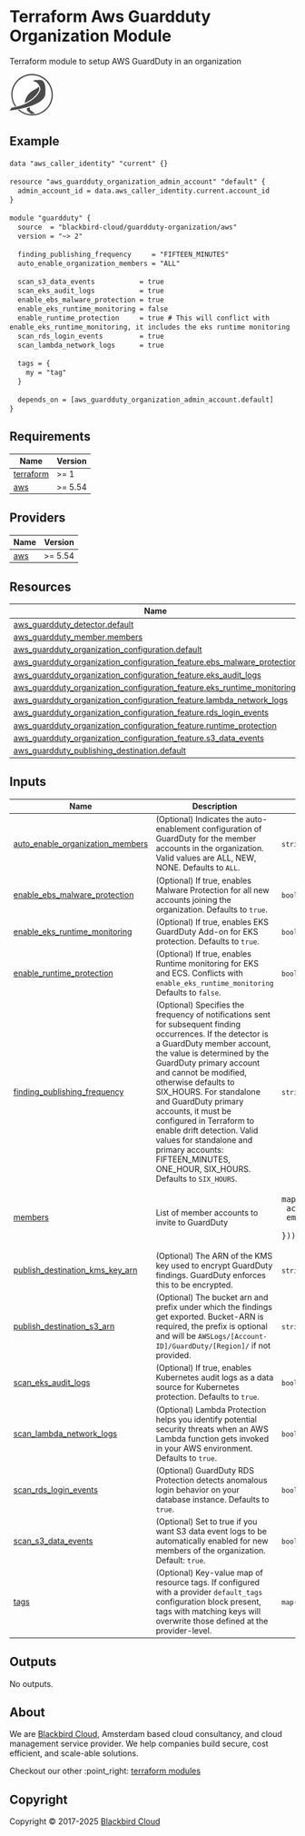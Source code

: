 # Terraform Aws Guardduty Organization Module
Terraform module to setup AWS GuardDuty in an organization

[![blackbird-logo](https://raw.githubusercontent.com/blackbird-cloud/terraform-module-template/main/.config/logo_simple.png)](https://blackbird.cloud)

## Example
```hcl
data "aws_caller_identity" "current" {}

resource "aws_guardduty_organization_admin_account" "default" {
  admin_account_id = data.aws_caller_identity.current.account_id
}

module "guardduty" {
  source  = "blackbird-cloud/guardduty-organization/aws"
  version = "~> 2"

  finding_publishing_frequency     = "FIFTEEN_MINUTES"
  auto_enable_organization_members = "ALL"

  scan_s3_data_events           = true
  scan_eks_audit_logs           = true
  enable_ebs_malware_protection = true
  enable_eks_runtime_monitoring = false
  enable_runtime_protection     = true # This will conflict with enable_eks_runtime_monitoring, it includes the eks runtime monitoring
  scan_rds_login_events         = true
  scan_lambda_network_logs      = true

  tags = {
    my = "tag"
  }

  depends_on = [aws_guardduty_organization_admin_account.default]
}
```

## Requirements

| Name | Version |
|------|---------|
| <a name="requirement_terraform"></a> [terraform](#requirement\_terraform) | >= 1 |
| <a name="requirement_aws"></a> [aws](#requirement\_aws) | >= 5.54 |

## Providers

| Name | Version |
|------|---------|
| <a name="provider_aws"></a> [aws](#provider\_aws) | >= 5.54 |

## Resources

| Name | Type |
|------|------|
| [aws_guardduty_detector.default](https://registry.terraform.io/providers/hashicorp/aws/latest/docs/resources/guardduty_detector) | resource |
| [aws_guardduty_member.members](https://registry.terraform.io/providers/hashicorp/aws/latest/docs/resources/guardduty_member) | resource |
| [aws_guardduty_organization_configuration.default](https://registry.terraform.io/providers/hashicorp/aws/latest/docs/resources/guardduty_organization_configuration) | resource |
| [aws_guardduty_organization_configuration_feature.ebs_malware_protection](https://registry.terraform.io/providers/hashicorp/aws/latest/docs/resources/guardduty_organization_configuration_feature) | resource |
| [aws_guardduty_organization_configuration_feature.eks_audit_logs](https://registry.terraform.io/providers/hashicorp/aws/latest/docs/resources/guardduty_organization_configuration_feature) | resource |
| [aws_guardduty_organization_configuration_feature.eks_runtime_monitoring](https://registry.terraform.io/providers/hashicorp/aws/latest/docs/resources/guardduty_organization_configuration_feature) | resource |
| [aws_guardduty_organization_configuration_feature.lambda_network_logs](https://registry.terraform.io/providers/hashicorp/aws/latest/docs/resources/guardduty_organization_configuration_feature) | resource |
| [aws_guardduty_organization_configuration_feature.rds_login_events](https://registry.terraform.io/providers/hashicorp/aws/latest/docs/resources/guardduty_organization_configuration_feature) | resource |
| [aws_guardduty_organization_configuration_feature.runtime_protection](https://registry.terraform.io/providers/hashicorp/aws/latest/docs/resources/guardduty_organization_configuration_feature) | resource |
| [aws_guardduty_organization_configuration_feature.s3_data_events](https://registry.terraform.io/providers/hashicorp/aws/latest/docs/resources/guardduty_organization_configuration_feature) | resource |
| [aws_guardduty_publishing_destination.default](https://registry.terraform.io/providers/hashicorp/aws/latest/docs/resources/guardduty_publishing_destination) | resource |

## Inputs

| Name | Description | Type | Default | Required |
|------|-------------|------|---------|:--------:|
| <a name="input_auto_enable_organization_members"></a> [auto\_enable\_organization\_members](#input\_auto\_enable\_organization\_members) | (Optional) Indicates the auto-enablement configuration of GuardDuty for the member accounts in the organization. Valid values are ALL, NEW, NONE. Defaults to `ALL`. | `string` | `"ALL"` | no |
| <a name="input_enable_ebs_malware_protection"></a> [enable\_ebs\_malware\_protection](#input\_enable\_ebs\_malware\_protection) | (Optional) If true, enables Malware Protection for all new accounts joining the organization. Defaults to `true`. | `bool` | `true` | no |
| <a name="input_enable_eks_runtime_monitoring"></a> [enable\_eks\_runtime\_monitoring](#input\_enable\_eks\_runtime\_monitoring) | (Optional) If true, enables EKS GuardDuty Add-on for EKS protection. Defaults to `true`. | `bool` | `true` | no |
| <a name="input_enable_runtime_protection"></a> [enable\_runtime\_protection](#input\_enable\_runtime\_protection) | (Optional) If true, enables Runtime monitoring for EKS and ECS. Conflicts with `enable_eks_runtime_monitoring` Defaults to `false`. | `bool` | `false` | no |
| <a name="input_finding_publishing_frequency"></a> [finding\_publishing\_frequency](#input\_finding\_publishing\_frequency) | (Optional) Specifies the frequency of notifications sent for subsequent finding occurrences. If the detector is a GuardDuty member account, the value is determined by the GuardDuty primary account and cannot be modified, otherwise defaults to SIX\_HOURS. For standalone and GuardDuty primary accounts, it must be configured in Terraform to enable drift detection. Valid values for standalone and primary accounts: FIFTEEN\_MINUTES, ONE\_HOUR, SIX\_HOURS. Defaults to `SIX_HOURS`. | `string` | `"SIX_HOURS"` | no |
| <a name="input_members"></a> [members](#input\_members) | List of member accounts to invite to GuardDuty | <pre>map(object({<br>    account_id = string<br>    email      = string<br>  }))</pre> | `{}` | no |
| <a name="input_publish_destination_kms_key_arn"></a> [publish\_destination\_kms\_key\_arn](#input\_publish\_destination\_kms\_key\_arn) | (Optional) The ARN of the KMS key used to encrypt GuardDuty findings. GuardDuty enforces this to be encrypted. | `string` | `""` | no |
| <a name="input_publish_destination_s3_arn"></a> [publish\_destination\_s3\_arn](#input\_publish\_destination\_s3\_arn) | (Optional) The bucket arn and prefix under which the findings get exported. Bucket-ARN is required, the prefix is optional and will be `AWSLogs/[Account-ID]/GuardDuty/[Region]/` if not provided. | `string` | `""` | no |
| <a name="input_scan_eks_audit_logs"></a> [scan\_eks\_audit\_logs](#input\_scan\_eks\_audit\_logs) | (Optional) If true, enables Kubernetes audit logs as a data source for Kubernetes protection. Defaults to `true`. | `bool` | `true` | no |
| <a name="input_scan_lambda_network_logs"></a> [scan\_lambda\_network\_logs](#input\_scan\_lambda\_network\_logs) | (Optional) Lambda Protection helps you identify potential security threats when an AWS Lambda function gets invoked in your AWS environment. Defaults to `true`. | `bool` | `true` | no |
| <a name="input_scan_rds_login_events"></a> [scan\_rds\_login\_events](#input\_scan\_rds\_login\_events) | (Optional) GuardDuty RDS Protection detects anomalous login behavior on your database instance. Defaults to `true`. | `bool` | `true` | no |
| <a name="input_scan_s3_data_events"></a> [scan\_s3\_data\_events](#input\_scan\_s3\_data\_events) | (Optional) Set to true if you want S3 data event logs to be automatically enabled for new members of the organization. Default: `true`. | `bool` | `true` | no |
| <a name="input_tags"></a> [tags](#input\_tags) | (Optional) Key-value map of resource tags. If configured with a provider `default_tags` configuration block present, tags with matching keys will overwrite those defined at the provider-level. | `map(string)` | `{}` | no |

## Outputs

No outputs.

## About

We are [Blackbird Cloud](https://blackbird.cloud), Amsterdam based cloud consultancy, and cloud management service provider. We help companies build secure, cost efficient, and scale-able solutions.

Checkout our other :point\_right: [terraform modules](https://registry.terraform.io/namespaces/blackbird-cloud)

## Copyright

Copyright © 2017-2025 [Blackbird Cloud](https://blackbird.cloud)